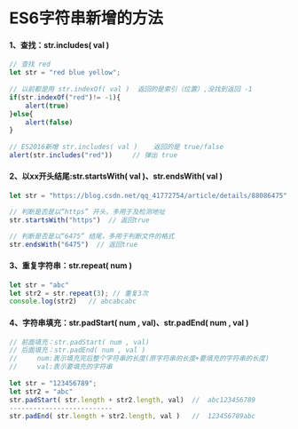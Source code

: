 <!--
 * @Author: guoxinggang<guoxinggang@gsaxns.com>
 * @Version: 1.0
 * @Date: 2019-10-16 15:47:18
 * @LastEditTime: 2023-02-28 15:30:38
 * @Description: ES6
 -->
# ES6字符串新增的方法

#### 1、查找：str.includes( val )

```JavaScript
// 查找 red
let str = "red blue yellow";
 
// 以前都是用 str.indexOf( val )  返回的是索引（位置）,没找到返回 -1
if(str.indexOf("red")!= -1){
    alert(true)
}else{
    alert(false)
}
 
// ES2016新增 str.includes( val )    返回的是 true/false
alert(str.includes("red"))     // 弹出 true
```

#### 2、以xx开头结尾:str.startsWith( val )、str.endsWith( val )

```JavaScript
let str = "https://blog.csdn.net/qq_41772754/article/details/88086475";

// 判断是否是以“https” 开头，多用于及检测地址
str.startsWith("https")  // 返回true

// 判断是否是以“6475” 结尾，多用于判断文件的格式
str.endsWith("6475")  // 返回true
```

#### 3、重复字符串：str.repeat( num )

```JavaScript
let str = "abc"
let str2 = str.repeat(3); // 重复3次
console.log(str2)   // abcabcabc
```

#### 4、字符串填充：str.padStart( num , val)、str.padEnd( num , val )

```JavaScript
// 前面填充：str.padStart( num , val) 
// 后面填充：str.padEnd( num , val )
//     num:表示填充完后整个字符串的长度(原字符串的长度+要填充的字符串的长度)
//     val:表示要填充的字符串
 
let str = "123456789";
let str2 = "abc"
str.padStart( str.length + str2.length, val)  //  abc123456789
--------------------------
str.padEnd( str.length + str2.length, val )   //  123456789abc
```
